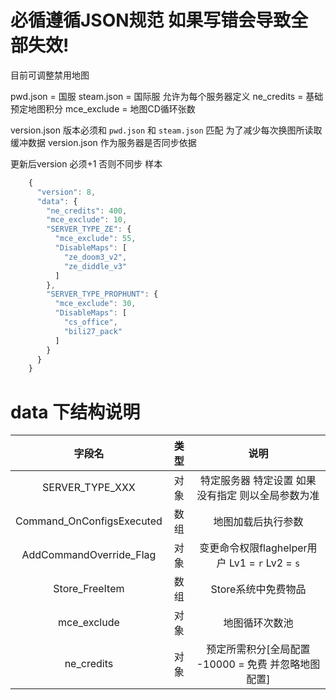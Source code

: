 # 必循遵循JSON规范 如果写错会导致全部失效!

目前可调整禁用地图

pwd.json = 国服
steam.json = 国际服
允许为每个服务器定义
ne_credits  = 基础预定地图积分
mce_exclude  = 地图CD循环张数

version.json 版本必须和 `pwd.json` 和 `steam.json` 匹配
为了减少每次换图所读取缓冲数据 version.json 作为服务器是否同步依据

更新后version 必须+1 否则不同步
样本
```javascript
    {
      "version": 8,
      "data": {
        "ne_credits": 400,
        "mce_exclude": 10,
        "SERVER_TYPE_ZE": {
          "mce_exclude": 55,
          "DisableMaps": [
            "ze_doom3_v2",
            "ze_diddle_v3"
          ]
        },
        "SERVER_TYPE_PROPHUNT": {
          "mce_exclude": 30,
          "DisableMaps": [
            "cs_office",
            "bili27_pack"
          ]
        }
      }
    }
```


# data 下结构说明
字段名 | 类型 | 说明
:-: | :-: | :-:
SERVER_TYPE_XXX           | 对象 | 特定服务器 特定设置 如果没有指定 则以全局参数为准
Command_OnConfigsExecuted | 数组 | 地图加载后执行参数
AddCommandOverride_Flag   | 对象 | 变更命令权限flaghelper用户 Lv1 = `r` Lv2 = `s`
Store_FreeItem            | 数组 | Store系统中免费物品
mce_exclude               | 对象 | 地图循环次数池              
ne_credits                | 对象 | 预定所需积分[全局配置 -10000 = 免费 并忽略地图配置]


